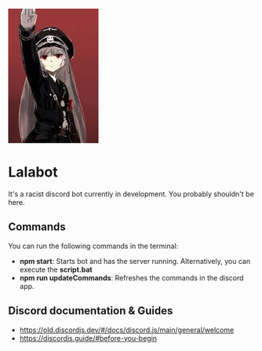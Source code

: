 ![rarabot-placeholder-img](https://github.com/DumbestDev/rara-bot/blob/master/public/images/lala.jpeg)

# Lalabot
It's a racist discord bot currently in development. You probably shouldn't be here.

## Commands
You can run the following commands in the terminal:
- **npm start**: Starts bot and has the server running. Alternatively, you can execute the **script.bat**
- **npm run updateCommands**: Refreshes the commands in the discord app.

## Discord documentation & Guides
- https://old.discordjs.dev/#/docs/discord.js/main/general/welcome
- https://discordjs.guide/#before-you-begin
